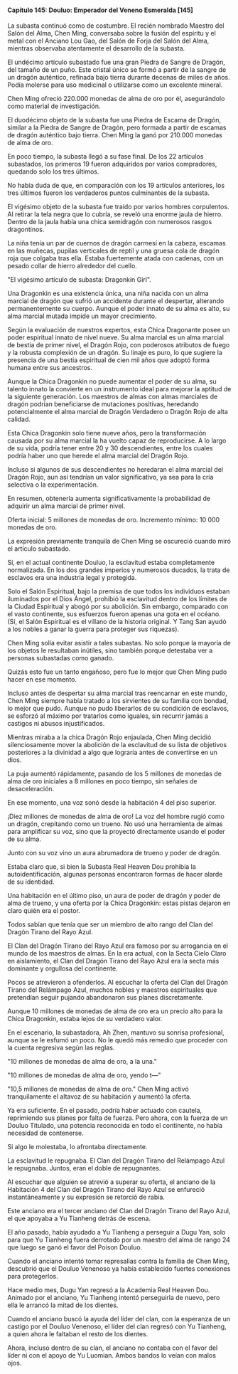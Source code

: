 
#### Capítulo 145: Douluo: Emperador del Veneno Esmeralda [145]

La subasta continuó como de costumbre. El recién nombrado Maestro del Salón del Alma, Chen Ming, conversaba sobre la fusión del espíritu y el metal con el Anciano Lou Gao, del Salón de Forja del Salón del Alma, mientras observaba atentamente el desarrollo de la subasta.

El undécimo artículo subastado fue una gran Piedra de Sangre de Dragón, del tamaño de un puño. Este cristal único se formó a partir de la sangre de un dragón auténtico, refinada bajo tierra durante decenas de miles de años. Podía molerse para uso medicinal o utilizarse como un excelente mineral.

Chen Ming ofreció 220.000 monedas de alma de oro por él, asegurándolo como material de investigación.

El duodécimo objeto de la subasta fue una Piedra de Escama de Dragón, similar a la Piedra de Sangre de Dragón, pero formada a partir de escamas de dragón auténtico bajo tierra. Chen Ming la ganó por 210.000 monedas de alma de oro.

En poco tiempo, la subasta llegó a su fase final. De los 22 artículos subastados, los primeros 19 fueron adquiridos por varios compradores, quedando solo los tres últimos.

No había duda de que, en comparación con los 19 artículos anteriores, los tres últimos fueron los verdaderos puntos culminantes de la subasta.

El vigésimo objeto de la subasta fue traído por varios hombres corpulentos. Al retirar la tela negra que lo cubría, se reveló una enorme jaula de hierro. Dentro de la jaula había una chica semidragón con numerosos rasgos dragontinos.

La niña tenía un par de cuernos de dragón carmesí en la cabeza, escamas en las muñecas, pupilas verticales de reptil y una gruesa cola de dragón roja que colgaba tras ella. Estaba fuertemente atada con cadenas, con un pesado collar de hierro alrededor del cuello.

"El vigésimo artículo de subasta: Dragonkin Girl".

Una Dragonkin es una existencia única, una niña nacida con un alma marcial de dragón que sufrió un accidente durante el despertar, alterando permanentemente su cuerpo. Aunque el poder innato de su alma es alto, su alma marcial mutada impide un mayor crecimiento.

Según la evaluación de nuestros expertos, esta Chica Dragonante posee un poder espiritual innato de nivel nueve. Su alma marcial es un alma marcial de bestia de primer nivel, el Dragón Rojo, con poderosos atributos de fuego y la robusta complexión de un dragón. Su linaje es puro, lo que sugiere la presencia de una bestia espiritual de cien mil años que adoptó forma humana entre sus ancestros.

Aunque la Chica Dragonkin no puede aumentar el poder de su alma, su talento innato la convierte en un instrumento ideal para mejorar la aptitud de la siguiente generación. Los maestros de almas con almas marciales de dragón podrían beneficiarse de mutaciones positivas, heredando potencialmente el alma marcial de Dragón Verdadero o Dragón Rojo de alta calidad.

Esta Chica Dragonkin solo tiene nueve años, pero la transformación causada por su alma marcial la ha vuelto capaz de reproducirse. A lo largo de su vida, podría tener entre 20 y 30 descendientes, entre los cuales podría haber uno que herede el alma marcial del Dragón Rojo.

Incluso si algunos de sus descendientes no heredaran el alma marcial del Dragón Rojo, aun así tendrían un valor significativo, ya sea para la cría selectiva o la experimentación.

En resumen, obtenerla aumenta significativamente la probabilidad de adquirir un alma marcial de primer nivel.

Oferta inicial: 5 millones de monedas de oro. Incremento mínimo: 10 000 monedas de oro.

La expresión previamente tranquila de Chen Ming se oscureció cuando miró el artículo subastado.

Sí, en el actual continente Douluo, la esclavitud estaba completamente normalizada. En los dos grandes imperios y numerosos ducados, la trata de esclavos era una industria legal y protegida.

Solo el Salón Espiritual, bajo la premisa de que todos los individuos estaban iluminados por el Dios Ángel, prohibió la esclavitud dentro de los límites de la Ciudad Espiritual y abogó por su abolición. Sin embargo, comparado con el vasto continente, sus esfuerzos fueron apenas una gota en el océano. (Sí, el Salón Espiritual es el villano de la historia original. Y Tang San ayudó a los nobles a ganar la guerra para proteger sus riquezas).

Chen Ming solía evitar asistir a tales subastas. No solo porque la mayoría de los objetos le resultaban inútiles, sino también porque detestaba ver a personas subastadas como ganado.

Quizás esto fue un tanto engañoso, pero fue lo mejor que Chen Ming pudo hacer en ese momento.

Incluso antes de despertar su alma marcial tras reencarnar en este mundo, Chen Ming siempre había tratado a los sirvientes de su familia con bondad, lo mejor que pudo. Aunque no pudo liberarlos de su condición de esclavos, se esforzó al máximo por tratarlos como iguales, sin recurrir jamás a castigos ni abusos injustificados.

Mientras miraba a la chica Dragón Rojo enjaulada, Chen Ming decidió silenciosamente mover la abolición de la esclavitud de su lista de objetivos posteriores a la divinidad a algo que lograría antes de convertirse en un dios.

La puja aumentó rápidamente, pasando de los 5 millones de monedas de alma de oro iniciales a 8 millones en poco tiempo, sin señales de desaceleración.

En ese momento, una voz sonó desde la habitación 4 del piso superior.

¡Diez millones de monedas de alma de oro! La voz del hombre rugió como un dragón, crepitando como un trueno. No usó una herramienta de almas para amplificar su voz, sino que la proyectó directamente usando el poder de su alma.

Junto con su voz vino un aura abrumadora de trueno y poder de dragón.

Estaba claro que, si bien la Subasta Real Heaven Dou prohibía la autoidentificación, algunas personas encontraron formas de hacer alarde de su identidad.

Una habitación en el último piso, un aura de poder de dragón y poder de alma de trueno, y una oferta por la Chica Dragonkin: estas pistas dejaron en claro quién era el postor.

Todos sabían que tenía que ser un miembro de alto rango del Clan del Dragón Tirano del Rayo Azul.

El Clan del Dragón Tirano del Rayo Azul era famoso por su arrogancia en el mundo de los maestros de almas. En la era actual, con la Secta Cielo Claro en aislamiento, el Clan del Dragón Tirano del Rayo Azul era la secta más dominante y orgullosa del continente.

Pocos se atrevieron a ofenderlos. Al escuchar la oferta del Clan del Dragón Tirano del Relámpago Azul, muchos nobles y maestros espirituales que pretendían seguir pujando abandonaron sus planes discretamente.

Aunque 10 millones de monedas de alma de oro era un precio alto para la Chica Dragonkin, estaba lejos de su verdadero valor.

En el escenario, la subastadora, Ah Zhen, mantuvo su sonrisa profesional, aunque se le esfumó un poco. No le quedó más remedio que proceder con la cuenta regresiva según las reglas.

"10 millones de monedas de alma de oro, a la una."

"10 millones de monedas de alma de oro, yendo t—"

"10,5 millones de monedas de alma de oro." Chen Ming activó tranquilamente el altavoz de su habitación y aumentó la oferta.

Ya era suficiente. En el pasado, podría haber actuado con cautela, reprimiendo sus planes por falta de fuerza. Pero ahora, con la fuerza de un Douluo Titulado, una potencia reconocida en todo el continente, no había necesidad de contenerse.

Si algo le molestaba, lo afrontaba directamente.

La esclavitud le repugnaba. El Clan del Dragón Tirano del Relámpago Azul le repugnaba. Juntos, eran el doble de repugnantes.

Al escuchar que alguien se atrevió a superar su oferta, el anciano de la Habitación 4 del Clan del Dragón Tirano del Rayo Azul se enfureció instantáneamente y su expresión se retorció de rabia.

Este anciano era el tercer anciano del Clan del Dragón Tirano del Rayo Azul, el que apoyaba a Yu Tianheng detrás de escena.

El año pasado, había ayudado a Yu Tianheng a perseguir a Dugu Yan, solo para que Yu Tianheng fuera derrotado por un maestro del alma de rango 24 que luego se ganó el favor del Poison Douluo.

Cuando el anciano intentó tomar represalias contra la familia de Chen Ming, descubrió que el Douluo Venenoso ya había establecido fuertes conexiones para protegerlos.

Hace medio mes, Dugu Yan regresó a la Academia Real Heaven Dou. Animado por el anciano, Yu Tianheng intentó perseguirla de nuevo, pero ella le arrancó la mitad de los dientes.

Cuando el anciano buscó la ayuda del líder del clan, con la esperanza de un castigo por el Douluo Venenoso, el líder del clan regresó con Yu Tianheng, a quien ahora le faltaban el resto de los dientes.

Ahora, incluso dentro de su clan, el anciano no contaba con el favor del líder ni con el apoyo de Yu Luomian. Ambos bandos lo veían con malos ojos.